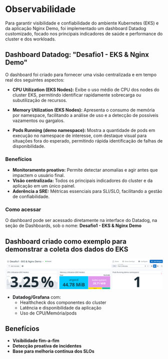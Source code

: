 # Observabilidade

Para garantir visibilidade e confiabilidade do ambiente Kubernetes (EKS) e da aplicação Nginx Demo, foi implementado um dashboard Datadog customizado, focado nos principais indicadores de saúde e performance do cluster e dos workloads.

## Dashboard Datadog: "Desafio1 - EKS & Nginx Demo"

O dashboard foi criado para fornecer uma visão centralizada e em tempo real dos seguintes aspectos:

- **CPU Utilization (EKS Nodes):**
  Exibe o uso médio de CPU dos nodes do cluster EKS, permitindo identificar rapidamente sobrecarga ou subutilização de recursos.

- **Memory Utilization (EKS Nodes):**
  Apresenta o consumo de memória por namespace, facilitando a análise de uso e a detecção de possíveis vazamentos ou gargalos.

- **Pods Running (demo namespace):**
  Mostra a quantidade de pods em execução no namespace de interesse, com destaque visual para situações fora do esperado, permitindo rápida identificação de falhas de disponibilidade.

### Benefícios

- **Monitoramento proativo:** Permite detectar anomalias e agir antes que impactem o usuário final.
- **Visão centralizada:** Todos os principais indicadores do cluster e da aplicação em um único painel.
- **Aderência a SRE:** Métricas essenciais para SLI/SLO, facilitando a gestão de confiabilidade.

### Como acessar

O dashboard pode ser acessado diretamente na interface do Datadog, na seção de Dashboards, sob o nome:
**Desafio1 - EKS & Nginx Demo**

## Dashboard criado como exemplo para demonstrar a coleta dos dados do EKS

![Dashboard](datadog-eks.png)

- **Datadog/Grafana** com:
    - Healthcheck dos componentes do cluster
    - Latência e disponibilidade da aplicação
    - Uso de CPU/Memória/pods
    
## Benefícios

- **Visibilidade fim-a-fim**
- **Detecção proativa de incidentes**
- **Base para melhoria contínua dos SLOs**

